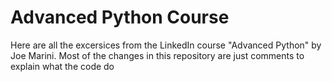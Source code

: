 # Advanced Python Course
Here are all the excersices from the LinkedIn course "Advanced Python" by Joe Marini. Most of the changes in this repository are just comments to explain what the code do
